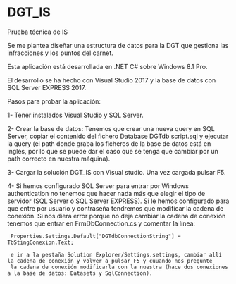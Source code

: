 # DGT_IS

Prueba técnica de IS

Se me plantea diseñar una estructura de datos para la DGT que gestiona las infracciones y los puntos del carnet.

Esta aplicación está desarrollada en .NET C# sobre Windows 8.1 Pro.

El desarrollo se ha hecho con Visual Studio 2017 y la base de datos con SQL Server EXPRESS 2017.

Pasos para probar la aplicación:

  1- Tener instalados Visual Studio y SQL Server.

  2- Crear la base de datos: Tenemos que crear una nueva query en SQL Server, copiar el contenido del fichero
     Database DGTdb script.sql y ejecutar la query (el path donde graba los ficheros de la base de datos está en inglés,
     por lo que se puede dar el caso que se tenga que cambiar por un path correcto en nuestra máquina).

  3- Cargar la solución DGT_IS con Visual studio. Una vez cargada pulsar F5.

  4- Si hemos configurado SQL Server para entrar por Windows authentication no tenemos que hacer nada más que elegir el tipo de servidor
     (SQL Server o SQL Server EXPRESS). Si le hemos configurado para que entre por usuario y contraseña tendremos que modificar la cadena
     de conexión. Si nos diera error porque no deja cambiar la cadena de conexión tenemos que entrar en FrmDbConnection.cs y comentar la
     línea:

	 Properties.Settings.Default["DGTdbConnectionString"] = TbStingConexion.Text;

     e ir a la pestaña Solution Explorer/Settings.settings, cambiar allí la cadena de conexión y volver a pulsar F5 y cuuando nos pregunte
     la cadena de conexión modificarla con la nuestra (hace dos conexiones a la base de datos: Datasets y SqlConnection).


